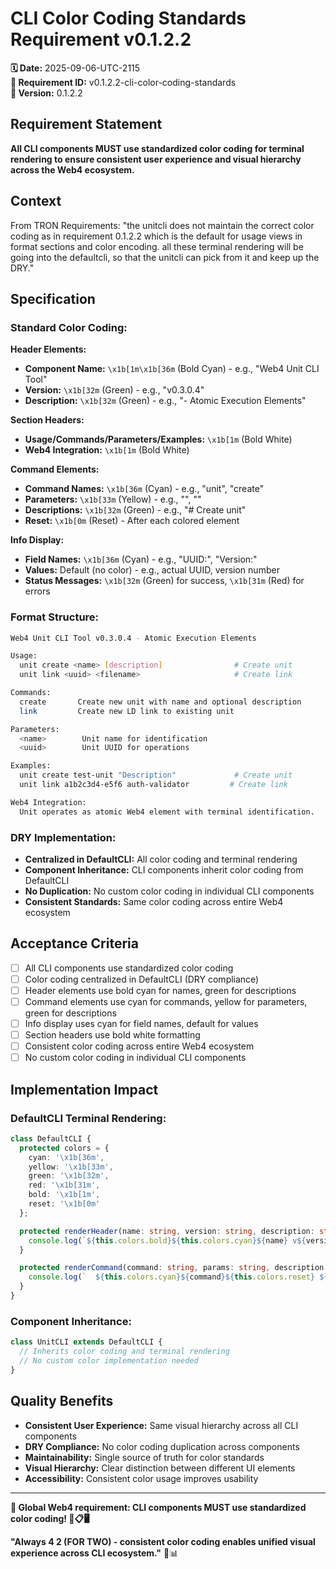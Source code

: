 # CLI Color Coding Standards Requirement v0.1.2.2

**🗓️ Date:** 2025-09-06-UTC-2115  
**🎯 Requirement ID:** v0.1.2.2-cli-color-coding-standards  
**🎯 Version:** 0.1.2.2  

## Requirement Statement

**All CLI components MUST use standardized color coding for terminal rendering to ensure consistent user experience and visual hierarchy across the Web4 ecosystem.**

## Context

From TRON Requirements: "the unitcli does not maintain the correct color coding as in requirement 0.1.2.2 which is the default for usage views in format sections and color encoding. all these terminal rendering will be going into the defaultcli, so that the unitcli can pick from it and keep up the DRY."

## Specification

### **Standard Color Coding:**

**Header Elements:**
- **Component Name:** `\x1b[1m\x1b[36m` (Bold Cyan) - e.g., "Web4 Unit CLI Tool"
- **Version:** `\x1b[32m` (Green) - e.g., "v0.3.0.4"
- **Description:** `\x1b[32m` (Green) - e.g., "- Atomic Execution Elements"

**Section Headers:**
- **Usage/Commands/Parameters/Examples:** `\x1b[1m` (Bold White)
- **Web4 Integration:** `\x1b[1m` (Bold White)

**Command Elements:**
- **Command Names:** `\x1b[36m` (Cyan) - e.g., "unit", "create"
- **Parameters:** `\x1b[33m` (Yellow) - e.g., "<name>", "<uuid>"
- **Descriptions:** `\x1b[32m` (Green) - e.g., "# Create unit"
- **Reset:** `\x1b[0m` (Reset) - After each colored element

**Info Display:**
- **Field Names:** `\x1b[36m` (Cyan) - e.g., "UUID:", "Version:"
- **Values:** Default (no color) - e.g., actual UUID, version number
- **Status Messages:** `\x1b[32m` (Green) for success, `\x1b[31m` (Red) for errors

### **Format Structure:**
```bash
Web4 Unit CLI Tool v0.3.0.4 - Atomic Execution Elements

Usage:
  unit create <name> [description]                # Create unit
  unit link <uuid> <filename>                     # Create link

Commands:
  create       Create new unit with name and optional description
  link         Create new LD link to existing unit

Parameters:
  <name>        Unit name for identification
  <uuid>        Unit UUID for operations

Examples:
  unit create test-unit "Description"             # Create unit
  unit link a1b2c3d4-e5f6 auth-validator         # Create link

Web4 Integration:
  Unit operates as atomic Web4 element with terminal identification.
```

### **DRY Implementation:**
- **Centralized in DefaultCLI:** All color coding and terminal rendering
- **Component Inheritance:** CLI components inherit color coding from DefaultCLI
- **No Duplication:** No custom color coding in individual CLI components
- **Consistent Standards:** Same color coding across entire Web4 ecosystem

## Acceptance Criteria

- [ ] All CLI components use standardized color coding
- [ ] Color coding centralized in DefaultCLI (DRY compliance)
- [ ] Header elements use bold cyan for names, green for descriptions
- [ ] Command elements use cyan for commands, yellow for parameters, green for descriptions
- [ ] Info display uses cyan for field names, default for values
- [ ] Section headers use bold white formatting
- [ ] Consistent color coding across entire Web4 ecosystem
- [ ] No custom color coding in individual CLI components

## Implementation Impact

### **DefaultCLI Terminal Rendering:**
```typescript
class DefaultCLI {
  protected colors = {
    cyan: '\x1b[36m',
    yellow: '\x1b[33m',
    green: '\x1b[32m',
    red: '\x1b[31m',
    bold: '\x1b[1m',
    reset: '\x1b[0m'
  };

  protected renderHeader(name: string, version: string, description: string): void {
    console.log(`${this.colors.bold}${this.colors.cyan}${name} v${version}${this.colors.reset} ${this.colors.green}- ${description}${this.colors.reset}`);
  }

  protected renderCommand(command: string, params: string, description: string): void {
    console.log(`  ${this.colors.cyan}${command}${this.colors.reset} ${this.colors.yellow}${params}${this.colors.reset} ${this.colors.green}${description}${this.colors.reset}`);
  }
}
```

### **Component Inheritance:**
```typescript
class UnitCLI extends DefaultCLI {
  // Inherits color coding and terminal rendering
  // No custom color implementation needed
}
```

## Quality Benefits

- **Consistent User Experience:** Same visual hierarchy across all CLI components
- **DRY Compliance:** No color coding duplication across components
- **Maintainability:** Single source of truth for color standards
- **Visual Hierarchy:** Clear distinction between different UI elements
- **Accessibility:** Consistent color usage improves usability

---

**🎯 Global Web4 requirement: CLI components MUST use standardized color coding! 🎨📋🖥️**

**"Always 4 2 (FOR TWO) - consistent color coding enables unified visual experience across CLI ecosystem."** 🌈📊
